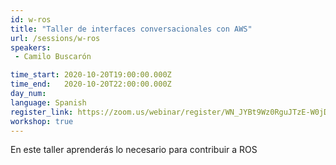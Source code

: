 ```yaml
---
id: w-ros
title: "Taller de interfaces conversacionales con AWS"
url: /sessions/w-ros
speakers:
 - Camilo Buscarón

time_start: 2020-10-20T19:00:00.000Z
time_end:   2020-10-20T22:00:00.000Z
day_num: 
language: Spanish
register_link: https://zoom.us/webinar/register/WN_JYBt9Wz0RguJTzE-W0jDXQ
workshop: true
---
```


En este taller aprenderás lo necesario para contribuir a ROS